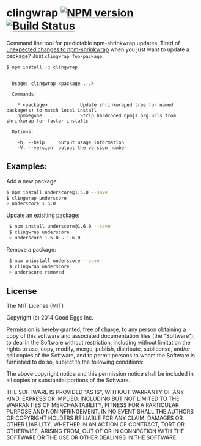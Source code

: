 clingwrap [![NPM version](https://badge.fury.io/js/clingwrap.png)](http://badge.fury.io/js/clingwrap) [![Build Status](https://travis-ci.org/goodeggs/clingwrap.png)](https://travis-ci.org/goodeggs/clingwrap)
==============

Command line tool for predictable npm-shrinkwrap updates.  Tired of [unexpected changes to npm-shrinkwrap](https://github.com/npm/npm/issues/3581) when you just want to update a package?  Just `clingwrap foo-package`.

```sh
$ npm install -g clingwrap
```

```

  Usage: clingwrap <package ...>

  Commands:

    * <package>            Update shrinkwraped tree for named package(s) to match local install
    npmbegone              Strip hardcoded npmjs.org urls from shrinkwrap for faster installs

  Options:

    -h, --help     output usage information
    -V, --version  output the version number

```

Examples:
--------

Add a new package:
``` sh
$ npm install underscore@1.5.0 --save
$ clingwrap underscore
> underscore 1.5.0
```

Update an exisiting package:
``` sh
 $ npm install underscore@1.6.0 --save
 $ clingwrap underscore
 > underscore 1.5.0 → 1.6.0
```

Remove a package:
``` sh
 $ npm uninstall underscore --save
 $ clingwrap underscore
 > underscore removed
```

## License

The MIT License (MIT)

Copyright (c) 2014 Good Eggs Inc.

Permission is hereby granted, free of charge, to any person obtaining a copy of this software and associated documentation files (the "Software"), to deal in the Software without restriction, including without limitation the rights to use, copy, modify, merge, publish, distribute, sublicense, and/or sell copies of the Software, and to permit persons to whom the Software is furnished to do so, subject to the following conditions:

The above copyright notice and this permission notice shall be included in all copies or substantial portions of the Software.

THE SOFTWARE IS PROVIDED "AS IS", WITHOUT WARRANTY OF ANY KIND, EXPRESS OR IMPLIED, INCLUDING BUT NOT LIMITED TO THE WARRANTIES OF MERCHANTABILITY, FITNESS FOR A PARTICULAR PURPOSE AND NONINFRINGEMENT. IN NO EVENT SHALL THE AUTHORS OR COPYRIGHT HOLDERS BE LIABLE FOR ANY CLAIM, DAMAGES OR OTHER LIABILITY, WHETHER IN AN ACTION OF CONTRACT, TORT OR OTHERWISE, ARISING FROM, OUT OF OR IN CONNECTION WITH THE SOFTWARE OR THE USE OR OTHER DEALINGS IN THE SOFTWARE.
